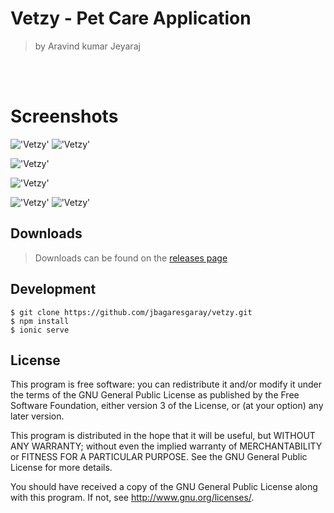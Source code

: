# Vetzy - Pet Care Application
> by Aravind kumar Jeyaraj

<br>
<br>

# Screenshots

!['Vetzy'](https://raw.githubusercontent.com/jbagaresgaray/vetzy/master/screenshot/preview.jpg)
!['Vetzy'](https://raw.githubusercontent.com/jbagaresgaray/vetzy/master/screenshot/attachment.jpg)

!['Vetzy'](https://raw.githubusercontent.com/jbagaresgaray/vetzy/master/screenshot/attachment2.jpg)

!['Vetzy'](https://raw.githubusercontent.com/jbagaresgaray/vetzy/master/screenshot/attachment3.jpg)

!['Vetzy'](https://raw.githubusercontent.com/jbagaresgaray/vetzy/master/screenshot/attachment4.jpg)
!['Vetzy'](https://raw.githubusercontent.com/jbagaresgaray/vetzy/master/screenshot/attachment5.jpg)

## Downloads
> Downloads can be found on the [releases page](https://github.com/jbagaresgaray/vetzy/releases)

## Development

```
$ git clone https://github.com/jbagaresgaray/vetzy.git
$ npm install
$ ionic serve
```

## License

This program is free software: you can redistribute it and/or modify
it under the terms of the GNU General Public License as published by
the Free Software Foundation, either version 3 of the License, or
(at your option) any later version.

This program is distributed in the hope that it will be useful,
but WITHOUT ANY WARRANTY; without even the implied warranty of
MERCHANTABILITY or FITNESS FOR A PARTICULAR PURPOSE.  See the
GNU General Public License for more details.

You should have received a copy of the GNU General Public License
along with this program.  If not, see <http://www.gnu.org/licenses/>.
